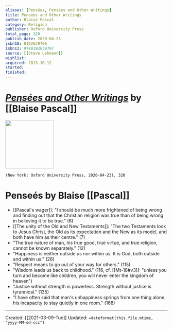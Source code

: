 ```yaml
---
aliases: [Pensées, Pensées and Other Writings]
title: Pensées and Other Writings
author: Blaise Pascal
category: Religion
publisher: Oxford University Press
total_page: 320
publish_date: 2020-04-23
isbn10: 0192639706
isbn13: 9780192639707
source: [[Steve Lehmann]]
wishlist: 
acquired: 2013-10-12
started: 
finished: 
---
```

# *[Pensées and Other Writings](https://global.oup.com/academic/product/penses-and-other-writings-9780199540365)* by [[Blaise Pascal]]

<img src="https://global.oup.com/academic/covers/pdp/9780199540365" width=150>

`(New York: Oxford University Press, 2020-04-23), 320`
# Penseés by Blaise [[Pascal]]

* [[Pascal's wager]]: "I should be much more frightened of being wrong and finding out that the Christian religion was true than of being wrong in believing it to be true." (6)
* [[The unity of the Old and New Testaments]]: "The two Testaments look to Jesus Christ, the Old as its expectation and the New as its model, and both have him as their centre." (7)
* "The true nature of man, his true good, true virtue, and true religion, cannot be known separately." (12)
* "Happiness is neither outside us nor within us. It is God, both outside and within us." (26)
* "Respect means to go out of your way for others." (115)
* "Wisdom leads us back to childhood." (116, cf. [[Mt-18#v3]]: "unless you turn and become like children, you will never enter the kingdom of heaven")
* "Justice without strength is powerless. Strength without justice is tyrannical." (135)
* "I have often said that man's unhappiness springs from one thing alone, his incapacity to stay quietly in one room." (168)


---
Created: [[2021-03-09-Tue]]
Updated: `=dateformat(this.file.mtime, "yyyy-MM-dd-ccc")`
